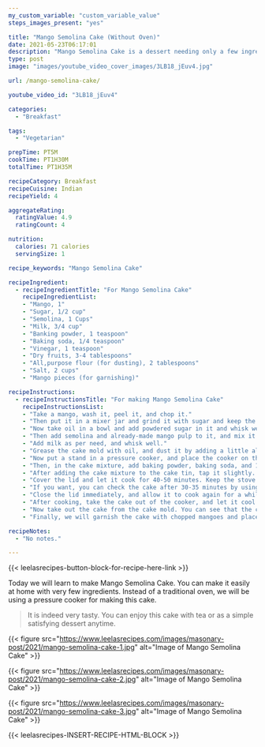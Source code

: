 ```yaml
---
my_custom_variable: "custom_variable_value"
steps_images_present: "yes"

title: "Mango Semolina Cake (Without Oven)"
date: 2021-05-23T06:17:01
description: "Mango Semolina Cake is a dessert needing only a few ingredients. Instead of an oven, we will be using a pressure cooker for making this cake."
type: post
image: "images/youtube_video_cover_images/3LB18_jEuv4.jpg"

url: /mango-semolina-cake/

youtube_video_id: "3LB18_jEuv4"

categories: 
  - "Breakfast"

tags:
  - "Vegetarian"

prepTime: PT5M
cookTime: PT1H30M
totalTime: PT1H35M

recipeCategory: Breakfast
recipeCuisine: Indian
recipeYield: 4

aggregateRating:
  ratingValue: 4.9
  ratingCount: 4

nutrition:
  calories: 71 calories
  servingSize: 1

recipe_keywords: "Mango Semolina Cake"

recipeIngredient:
  - recipeIngredientTitle: "For Mango Semolina Cake"
    recipeIngredientList:
    - "Mango, 1" 
    - "Sugar, 1/2 cup" 
    - "Semolina, 1 Cups" 
    - "Milk, 3/4 cup" 
    - "Banking powder, 1 teaspoon" 
    - "Baking soda, 1/4 teaspoon" 
    - "Vinegar, 1 teaspoon" 
    - "Dry fruits, 3-4 tablespoons" 
    - "All,purpose flour (for dusting), 2 tablespoons" 
    - "Salt, 2 cups" 
    - "Mango pieces (for garnishing)" 

recipeInstructions:
  - recipeInstructionsTitle: "For making Mango Semolina Cake"
    recipeInstructionsList:
    - "Take a mango, wash it, peel it, and chop it." 
    - "Then put it in a mixer jar and grind it with sugar and keep the mango pulp aside." 
    - "Now take oil in a bowl and add powdered sugar in it and whisk well." 
    - "Then add semolina and already-made mango pulp to it, and mix it well." 
    - "Add milk as per need, and whisk well." 
    - "Grease the cake mold with oil, and dust it by adding a little all-purpose flour (maida)." 
    - "Now put a stand in a pressure cooker, and place the cooker on the stove. Put salt in it and preheat for 10 minutes." 
    - "Then, in the cake mixture, add baking powder, baking soda, and 1 spoon of vinegar. Mix them all." 
    - "After adding the cake mixture to the cake tin, tap it slightly. Add some dry fruits on top and gently place the cake tin in the pre-heated cooker." 
    - "Cover the lid and let it cook for 40-50 minutes. Keep the stove heat very low. Be careful not to put the whistle on the lid of the pressure cooker." 
    - "If you want, you can check the cake after 30-35 minutes by using a knife. If the cake batter is sticking in the knife, then our cake is still raw now. Let it cook some more if that's the case." 
    - "Close the lid immediately, and allow it to cook again for a while. In my case, the cake has taken about 50 minutes to fully cook." 
    - "After cooking, take the cake out of the cooker, and let it cool." 
    - "Now take out the cake from the cake mold. You can see that the cake would come out to be very soft." 
    - "Finally, we will garnish the cake with chopped mangoes and place it on a serving plate. Our delicious Mango Semolina Cake is ready to be enjoyed." 

recipeNotes:
  - "No notes." 

---
```


{{< leelasrecipes-button-block-for-recipe-here-link >}}

Today we will learn to make Mango Semolina Cake. You can make it easily at home with very few ingredients. Instead of a traditional oven, we will be using a pressure cooker for making this cake.

> It is indeed very tasty. You can enjoy this cake with tea or as a simple satisfying dessert anytime. 

{{< figure src="https://www.leelasrecipes.com/images/masonary-post/2021/mango-semolina-cake-1.jpg" alt="Image of Mango Semolina Cake" >}}

{{< figure src="https://www.leelasrecipes.com/images/masonary-post/2021/mango-semolina-cake-2.jpg" alt="Image of Mango Semolina Cake" >}}

{{< figure src="https://www.leelasrecipes.com/images/masonary-post/2021/mango-semolina-cake-3.jpg" alt="Image of Mango Semolina Cake" >}}

{{< leelasrecipes-INSERT-RECIPE-HTML-BLOCK >}}

